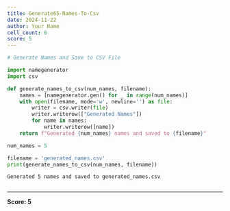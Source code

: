 ```yaml
---
title: Generate65-Names-To-Csv
date: 2024-11-22
author: Your Name
cell_count: 6
score: 5
---
```


```python
# Generate Names and Save to CSV File

```


```python
import namegenerator
import csv
```


```python
def generate_names_to_csv(num_names, filename):
    names = [namegenerator.gen() for _ in range(num_names)]
    with open(filename, mode='w', newline='') as file:
        writer = csv.writer(file)
        writer.writerow(["Generated Names"])
        for name in names:
            writer.writerow([name])
    return f"Generated {num_names} names and saved to {filename}"
```


```python
num_names = 5
```


```python
filename = 'generated_names.csv'
print(generate_names_to_csv(num_names, filename))
```

    Generated 5 names and saved to generated_names.csv



```python

```


---
**Score: 5**
